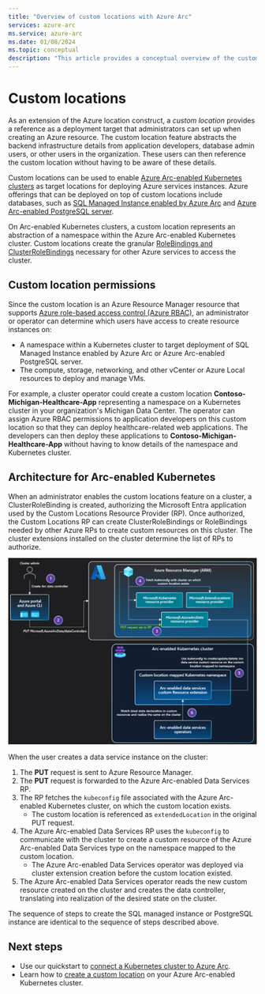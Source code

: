 ```yaml
---
title: "Overview of custom locations with Azure Arc"
services: azure-arc
ms.service: azure-arc
ms.date: 01/08/2024
ms.topic: conceptual
description: "This article provides a conceptual overview of the custom locations capability of Azure Arc."
---
```


# Custom locations

As an extension of the Azure location construct, a *custom location* provides a reference as a deployment target that administrators can set up when creating an Azure resource. The custom location feature abstracts the backend infrastructure details from application developers, database admin users, or other users in the organization. These users can then reference the custom location without having to be aware of these details.

Custom locations can be used to enable [Azure Arc-enabled Kubernetes clusters](../kubernetes/overview.md) as target locations for deploying Azure services instances. Azure offerings that can be deployed on top of custom locations include databases, such as [SQL Managed Instance enabled by Azure Arc](/azure/azure-arc/data/managed-instance-overview) and [Azure Arc-enabled PostgreSQL server](/azure/azure-arc/data/what-is-azure-arc-enabled-postgresql).

On Arc-enabled Kubernetes clusters, a custom location represents an abstraction of a namespace within the Azure Arc-enabled Kubernetes cluster. Custom locations create the granular [RoleBindings and ClusterRoleBindings](https://kubernetes.io/docs/reference/access-authn-authz/rbac/#rolebinding-and-clusterrolebinding) necessary for other Azure services to access the cluster.

## Custom location permissions

Since the custom location is an Azure Resource Manager resource that supports [Azure role-based access control (Azure RBAC)](/azure/role-based-access-control/overview), an administrator or operator can determine which users have access to create resource instances on:

* A namespace within a Kubernetes cluster to target deployment of SQL Managed Instance enabled by Azure Arc or Azure Arc-enabled PostgreSQL server.
* The compute, storage, networking, and other vCenter or Azure Local resources to deploy and manage VMs.

For example, a cluster operator could create a custom location **Contoso-Michigan-Healthcare-App** representing a namespace on a Kubernetes cluster in your organization's Michigan Data Center. The operator can assign Azure RBAC permissions to application developers on this custom location so that they can deploy healthcare-related web applications. The developers can then deploy these applications to **Contoso-Michigan-Healthcare-App** without having to know details of the namespace and Kubernetes cluster.

## Architecture for Arc-enabled Kubernetes

When an administrator enables the custom locations feature on a cluster, a ClusterRoleBinding is created, authorizing the Microsoft Entra application used by the Custom Locations Resource Provider (RP). Once authorized, the Custom Locations RP can create ClusterRoleBindings or RoleBindings needed by other Azure RPs to create custom resources on this cluster. The cluster extensions installed on the cluster determine the list of RPs to authorize.

[ ![Diagram showing custom locations architecture on Arc-enabled Kubernetes.](../kubernetes/media/conceptual-custom-locations-usage.png) ](../kubernetes/media/conceptual-custom-locations-usage.png#lightbox)

When the user creates a data service instance on the cluster:

1. The **PUT** request is sent to Azure Resource Manager.
1. The **PUT** request is forwarded to the Azure Arc-enabled Data Services RP.
1. The RP fetches the `kubeconfig` file associated with the Azure Arc-enabled Kubernetes cluster, on which the custom location exists.
   * The custom location is referenced as `extendedLocation` in the original PUT request.
1. The Azure Arc-enabled Data Services RP uses the `kubeconfig` to communicate with the cluster to create a custom resource of the Azure Arc-enabled Data Services type on the namespace mapped to the custom location.
   * The Azure Arc-enabled Data Services operator was deployed via cluster extension creation before the custom location existed.
1. The Azure Arc-enabled Data Services operator reads the new custom resource created on the cluster and creates the data controller, translating into realization of the desired state on the cluster.

The sequence of steps to create the SQL managed instance or PostgreSQL instance are identical to the sequence of steps described above.

## Next steps

* Use our quickstart to [connect a Kubernetes cluster to Azure Arc](../kubernetes/quickstart-connect-cluster.md).
* Learn how to [create a custom location](../kubernetes/custom-locations.md) on your Azure Arc-enabled Kubernetes cluster.
